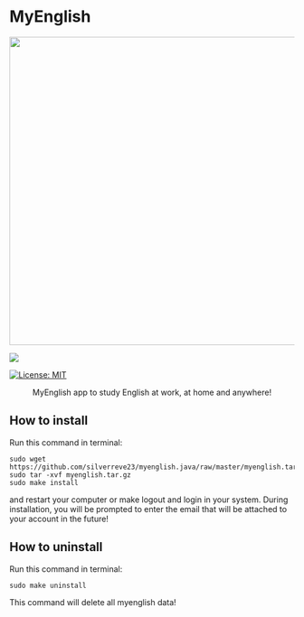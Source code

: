 # MyEnglish

<p align="center">
    <img src="https://lh3.googleusercontent.com/gmF-ueicbS6H7xdofqeNHdOqXuhCd3dlMtMBuSsgDy4UOzmC3vXd9RYOXJLg3cMY7C4EgrE5ci9nn26I0BTJbLVnlHwAgix437LjlxfnPOciZGqNUz6wzxFyw-otBlsekae8kon58l7H9FrLV-rP0V9-Yn65mkxOTdIhSlYzgEWGt596ajUbJgSi5ErXrVIDLeNp_MrYBoF81eegRxs3RlVrClnWACRZwAcwDRt95UopJt17cXcVvSdObAVVrWVNKDgbQbgId_vFzu1S3LE1eYND8IELLr1hBbTGze5cKJR_76kjvIYPy9zS_t3oWOOJD_vu-RoeDGKZYCMTed6rtRWokwfwpzzIZHBUmo5hIoGco3prZ-jOry6AT2S81nu5h_zu0WCriqks2CdPIYtedjTXRmz7uLR2lpnOc7eL_DGIxFLJsc5Mw7OSwgRuE5kFPbw6eEg9gOJf4VehCIJlmVE7BBUQQhmmphz0cqAqU5PnPvLyQeL-a1H2J3sFldWCCg_wS3jgd5wBV_BH2fgpkK4o3fFjfqFMJ_6X00Sn8y1CCq3_oyFcdpJRpfvhuRCwsX1bQ3sljKXYl-nwT50RMeCgHKqzhOHTaBt9L-MPqL_UcGsCnBN-rR_z0fcakqs0K5MeFSo9kbj49AlmBAKnbspz=w1080-h910-no" width="546">
</p>

<img src="https://travis-ci.com/silverreve23/myenglish.java.svg?branch=master">

[![License: MIT](https://img.shields.io/badge/License-MIT-yellow.svg)](https://opensource.org/licenses/MIT)

<p align="center">     
    MyEnglish app to study English at work, at home and anywhere! 
</p>

## How to install

Run this command in terminal:

    sudo wget https://github.com/silverreve23/myenglish.java/raw/master/myenglish.tar.gz
    sudo tar -xvf myenglish.tar.gz
    sudo make install

and restart your computer or make logout and login in your system. During installation, 
you will be prompted to enter the email that will be attached to your account in the future!

## How to uninstall

Run this command in terminal:

    sudo make uninstall

This command will delete all myenglish data! 




